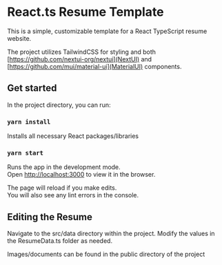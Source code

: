 # React.ts Resume Template

This is a simple, customizable template for a React TypeScript resume website.

The project utilizes TailwindCSS for styling and both [https://github.com/nextui-org/nextui](NextUI) and [https://github.com/mui/material-ui](MaterialUI) components.

## Get started

In the project directory, you can run:

### `yarn install`

Installs all necessary React packages/libraries

### `yarn start`

Runs the app in the development mode.\
Open [http://localhost:3000](http://localhost:3000) to view it in the browser.

The page will reload if you make edits.\
You will also see any lint errors in the console.

## Editing the Resume

Navigate to the src/data directory within the project. Modify the values in the ResumeData.ts folder as needed.

Images/documents can be found in the public directory of the project
